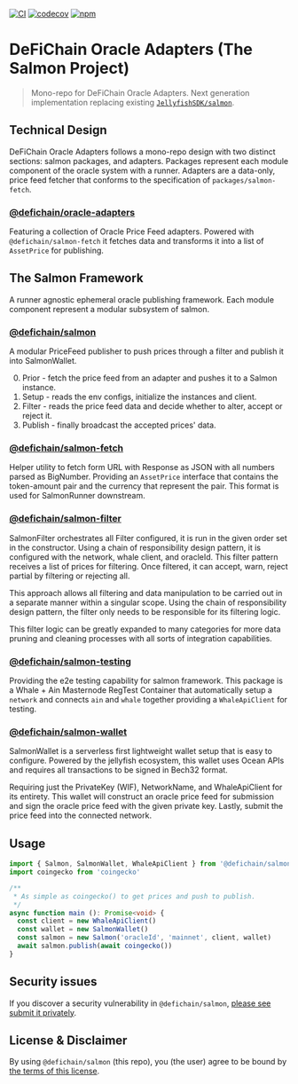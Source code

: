 [![CI](https://github.com/JellyfishSDK/oracle-adapters/actions/workflows/ci.yml/badge.svg)](https://github.com/JellyfishSDK/oracle-adapters/actions/workflows/ci.yml)
[![codecov](https://codecov.io/gh/JellyfishSDK/oracle-adapters/branch/main/graph/badge.svg?token=qe3Z6Cs3be)](https://codecov.io/gh/JellyfishSDK/oracle-adapters)
[![npm](https://img.shields.io/npm/v/@defichain/salmon)](https://www.npmjs.com/package/@defichain/salmon)

# DeFiChain Oracle Adapters (The Salmon Project)

> Mono-repo for DeFiChain Oracle Adapters. Next generation implementation replacing
> existing [`JellyfishSDK/salmon`](https://github.com/JellyfishSDK/salmon).

## Technical Design

DeFiChain Oracle Adapters follows a mono-repo design with two distinct sections: salmon packages, and adapters. Packages
represent each module component of the oracle system with a runner. Adapters are a data-only, price feed fetcher that
conforms to the specification of `packages/salmon-fetch`.

### [@defichain/oracle-adapters](./adapters)

Featuring a collection of Oracle Price Feed adapters. Powered with `@defichain/salmon-fetch` it fetches data and
transforms it into a list of `AssetPrice` for publishing.

## The Salmon Framework

A runner agnostic ephemeral oracle publishing framework. Each module component represent a modular subsystem of salmon.

### [@defichain/salmon](./packages/salmon)

A modular PriceFeed publisher to push prices through a filter and publish it into SalmonWallet.

0. Prior - fetch the price feed from an adapter and pushes it to a Salmon instance.
1. Setup - reads the env configs, initialize the instances and client.
2. Filter - reads the price feed data and decide whether to alter, accept or reject it.
3. Publish - finally broadcast the accepted prices' data.

### [@defichain/salmon-fetch](./packages/salmon-fetch)

Helper utility to fetch form URL with Response as JSON with all numbers parsed as BigNumber. Providing an `AssetPrice`
interface that contains the token-amount pair and the currency that represent the pair. This format is used for
SalmonRunner downstream.

### [@defichain/salmon-filter](./packages/salmon-filter)

SalmonFilter orchestrates all Filter configured, it is run in the given order set in the constructor. Using a chain of
responsibility design pattern, it is configured with the network, whale client, and oracleId. This filter pattern
receives a list of prices for filtering. Once filtered, it can accept, warn, reject partial by filtering or rejecting
all.

This approach allows all filtering and data manipulation to be carried out in a separate manner within a singular scope.
Using the chain of responsibility design pattern, the filter only needs to be responsible for its filtering logic.

This filter logic can be greatly expanded to many categories for more data pruning and cleaning processes with all sorts
of integration capabilities.

### [@defichain/salmon-testing](./packages/salmon-testing)

Providing the e2e testing capability for salmon framework. This package is a Whale + Ain Masternode RegTest Container
that automatically setup a `network` and connects `ain` and `whale` together providing a `WhaleApiClient` for testing.

### [@defichain/salmon-wallet](./packages/salmon-wallet)

SalmonWallet is a serverless first lightweight wallet setup that is easy to configure. Powered by the jellyfish
ecosystem, this wallet uses Ocean APIs and requires all transactions to be signed in Bech32 format.

Requiring just the PrivateKey (WIF), NetworkName, and WhaleApiClient for its entirety. This wallet will construct an
oracle price feed for submission and sign the oracle price feed with the given private key. Lastly, submit the price
feed into the connected network.

## Usage

```ts
import { Salmon, SalmonWallet, WhaleApiClient } from '@defichain/salmon'
import coingecko from 'coingecko'

/**
 * As simple as coingecko() to get prices and push to publish.
 */
async function main (): Promise<void> {
  const client = new WhaleApiClient()
  const wallet = new SalmonWallet()
  const salmon = new Salmon('oracleId', 'mainnet', client, wallet)
  await salmon.publish(await coingecko())
}
```

## Security issues

If you discover a security vulnerability in
`@defichain/salmon`, [please see submit it privately](https://github.com/JellyfishSDK/.github/blob/main/SECURITY.md).

## License & Disclaimer

By using `@defichain/salmon` (this repo), you (the user) agree to be bound by [the terms of this license](LICENSE).
